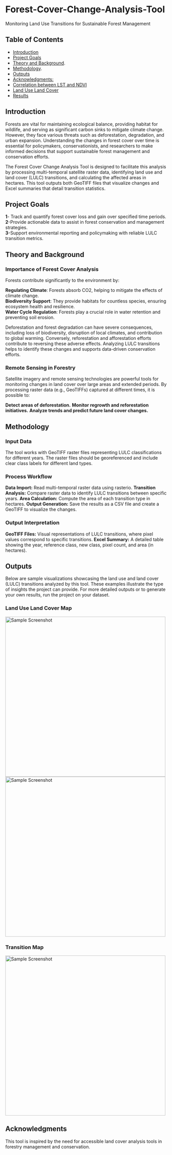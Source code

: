 # Forest-Cover-Change-Analysis-Tool
Monitoring Land Use Transitions for Sustainable Forest Management


## Table of Contents
- [Introduction](#Introduction)
- [Project Goals](#project_goals)
- [Theory and Background](#theory).
- [Methodology](#methodology).
- [Outputs](#Outputs)
- [Acknowledgments:](#acknowledge)
- [Correlation between LST and NDVI](#Correlation-between-LST-and-NDVI)
- [Land Use Land Cover](#land-use-land-cover)
- [Results](#results)

## Introduction
Forests are vital for maintaining ecological balance, providing habitat for wildlife, and serving as significant carbon sinks to mitigate climate change. However, they face various threats such as deforestation, degradation, and urban expansion. Understanding the changes in forest cover over time is essential for policymakers, conservationists, and researchers to make informed decisions that support sustainable forest management and conservation efforts.

The Forest Cover Change Analysis Tool is designed to facilitate this analysis by processing multi-temporal satellite raster data, identifying land use and land cover (LULC) transitions, and calculating the affected areas in hectares. This tool outputs both GeoTIFF files that visualize changes and Excel summaries that detail transition statistics.

## Project Goals
**1**- Track and quantify forest cover loss and gain over specified time periods.<br>
**2**-Provide actionable data to assist in forest conservation and management strategies.<br>
**3**-Support environmental reporting and policymaking with reliable LULC transition metrics.



## Theory and Background
### Importance of Forest Cover Analysis
Forests contribute significantly to the environment by:<br>

**Regulating Climate**: Forests absorb CO2, helping to mitigate the effects of climate change.<br>
**Biodiversity Support**: They provide habitats for countless species, ensuring ecosystem health and resilience.<br>
**Water Cycle Regulation**: Forests play a crucial role in water retention and preventing soil erosion.<br>

Deforestation and forest degradation can have severe consequences, including loss of biodiversity, disruption of local climates, and contribution to global warming. Conversely, reforestation and afforestation efforts contribute to reversing these adverse effects. Analyzing LULC transitions helps to identify these changes and supports data-driven conservation efforts.

### Remote Sensing in Forestry
Satellite imagery and remote sensing technologies are powerful tools for monitoring changes in land cover over large areas and extended periods. By processing raster data (e.g., GeoTIFFs) captured at different times, it is possible to:<br>

**Detect areas of deforestation.**
**Monitor regrowth and reforestation initiatives.**
**Analyze trends and predict future land cover changes.**



## Methodology
### Input Data
The tool works with GeoTIFF raster files representing LULC classifications for different years. The raster files should be georeferenced and include clear class labels for different land types.

### Process Workflow
**Data Import:** Read multi-temporal raster data using rasterio.
**Transition Analysis:** Compare raster data to identify LULC transitions between specific years.
**Area Calculation:** Compute the area of each transition type in hectares.
**Output Generation:** Save the results as a CSV file and create a GeoTIFF to visualize the changes.
### Output Interpretation
**GeoTIFF Files:** Visual representations of LULC transitions, where pixel values correspond to specific transitions.
**Excel Summary:** A detailed table showing the year, reference class, new class, pixel count, and area (in hectares).




## Outputs
Below are sample visualizations showcasing the land use and land cover (LULC) transitions analyzed by this tool. These examples illustrate the type of insights the project can provide. For more detailed outputs or to generate your own results, run the project on your dataset.<br>
### Land Use Land Cover Map <br>
<img src="Map/LULC_1990.png" alt="Sample Screenshot" width="500">
<img src="Map/LULC_2020.png" alt="Sample Screenshot" width="500">

### Transition Map
<img src="Map/transition_2015-2020.png" alt="Sample Screenshot" width="500">

## Acknowledgments
This tool is inspired by the need for accessible land cover analysis tools in forestry management and conservation.




